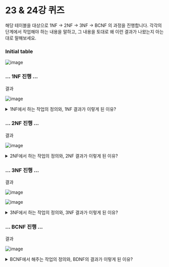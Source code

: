 # 23 & 24강 퀴즈

해당 테이블을 대상으로 1NF → 2NF → 3NF → BCNF 의 과정을 진행합니다.
각각의 단계에서 작업해야 하는 내용을 말하고, 그 내용을 토대로 왜 이런 결과가 나왔는지 아는대로 말해보세요.

### Initial table

![image](https://github.com/Minnie5382/cs-study-db/assets/97179789/97b7b107-6709-49be-bcb4-1eb8e7dda0b9)

### … 1NF 진행 …

결과

![image](https://github.com/Minnie5382/cs-study-db/assets/97179789/5b7805c8-fcf9-49ad-8450-01462ab0819c)

<details>
<summary>
  1NF에서 하는 작업의 정의와, 1NF 결과가 이렇게 된 이유?
</summary>

    1NF에서는, 컬럼의 value는 반드시 나눠질 수 없는 단일 값이어야 한다.
    
    그래서 card_id 에서 갖고있는 복수행을 분리하기 위해 행을 분리했다.
  
</details>

    

### … 2NF 진행 …

결과

![image](https://github.com/Minnie5382/cs-study-db/assets/97179789/e1c1bd06-d0f4-433c-be3a-ee3ab62fd5ad)

<details>
<summary>
  2NF에서 하는 작업의 정의와, 2NF 결과가 이렇게 된 이유?
</summary>

 
    2NF에서는 모든 non-prime attribute는 모든 key에 full FD여야 한다.
    
    { account_id, account_num, **card_id** } → { class, ratio, empl_id, empl_name } 과
    
    { account_id, **card_id** } → { class, ratio, empl_id, empl_name } 이 partial FD 이므로
    
    이 둘을 full FD로 만들어주기 위해서는, 공통으로 불필요하게 들어있는 card_id를 제거해야 한다.
    
    그래서 card_id를 별개의 테이블로 빼준다. 어떤 계좌의 card_id 인지 알아야 하니까 account_id도 따라온다.
    
  
</details>

### … 3NF 진행 …

결과

![image](https://github.com/Minnie5382/cs-study-db/assets/97179789/03c3ed89-b761-4306-a335-a5aabbd8cda9)

![image](https://github.com/Minnie5382/cs-study-db/assets/97179789/eb92eadd-e9de-4844-a23f-ae09668827f5)

<details>
<summary>
  3NF에서 하는 작업의 정의와, 3NF 결과가 이렇게 된 이유?
</summary>

   
    3NF에서는 모든 non-prime 속성은 어떤 key에도 transitive FD 하면 안된다.
    
    즉 non-prime 속성과 non-prime 속성 사이에는 FD가 있으면 안된다. 
    
    이 테이블에서 찾을 수 있는 transitive FD는 { `account_id` } → { `empl_name` } , { `bank_name`, `account_num` } → { `empl_name` }  두 가지이다.
    
    그리고 이 두가지 transitive FD가 생기는 원인은 { `empl_id` } → { `empl_name` } 이기 때문에, 이걸 없애줘야 한다. 따라서 이 부분을 다른 테이블로 빼준다.
    

  
</details>


### … BCNF 진행 …

결과

![image](https://github.com/Minnie5382/cs-study-db/assets/97179789/adcf2fca-be8c-4bd3-8bd5-b5d54c8a14f3)


<details>
<summary>
  BCNF에서 해주는 작업의 정의와, BDNF의 결과가 이렇게 된 이유?
</summary>
 
    BCNF에서는, 모든 non-trivial* FD인 X → Y에서 X가 super key여야 한다. 즉 non-prime 속성이 다른 컬럼을 FD하는 관계가 없어야 한다.
    
    { `class` } → { `bank_name` } 라는 FD를 확인할 수 있는데, class 는 non-prime이고 class가 다른 컬럼을 FD하는 관계가 있기 때문이 이를 없애줘야 한다.
    
    그래서 `class`와 `bank_name`을 테이블로 따로 빼주었다.

  
</details>
